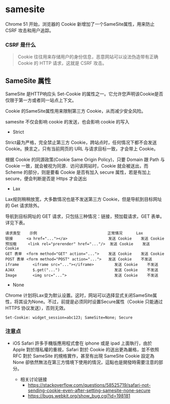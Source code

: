 # samesite 

Chrome 51 开始，浏览器的 Cookie 新增加了一个SameSite属性，用来防止 CSRF 攻击和用户追踪。

### CSRF 是什么

> Cookie 往往用来存储用户的身份信息，恶意网站可以设法伪造带有正确 Cookie 的 HTTP 请求，这就是 CSRF 攻击。

## SameSite 属性

SameSite 是HTTP响应头 Set-Cookie 的属性之一。它允许您声明该Cookie是否仅限于第一方或者同一站点上下文。

Cookie 的SameSite属性用来限制第三方 Cookie，从而减少安全风险。

samesite 不仅会影响 cookie 的发送，也会影响 cookie 的写入

- Strict

Strict最为严格，完全禁止第三方 Cookie，跨站点时，任何情况下都不会发送 Cookie。换言之，只有当前网页的 URL 与请求目标一致，才会带上 Cookie。

根据 Cookie 的同源政策(Cookie Same Origin Policy)，只要 Domain 跟 Path 与 Cookie 一致，就会被视为同源．访问该网站时，Cookie 就会被送出，而 Scheme 的部分，则是要看 Cookie 是否有加入 secure 属性，若是有加上 secure，便会判断是否是 Https 才会送出

- Lax

Lax规则稍稍放宽，大多数情况也是不发送第三方 Cookie，但是导航到目标网址的 Get 请求除外。

导航到目标网址的 GET 请求，只包括三种情况：链接，预加载请求，GET 表单。详见下表。

```
请求类型	示例	                             正常情况	   Lax
链接	    <a href="..."></a>	                发送 Cookie	 发送 Cookie
预加载	    <link rel="prerender" href="..."/>	发送 Cookie	 发送 Cookie
GET 表单	<form method="GET" action="...">	发送 Cookie	 发送 Cookie
POST 表单	<form method="POST" action="...">	发送 Cookie	 不发送
iframe	    <iframe src="..."></iframe>	        发送 Cookie	 不发送
AJAX	    $.get("...")	                    发送 Cookie	 不发送
Image	    <img src="...">	                    发送 Cookie	 不发送
```

- None

Chrome 计划将Lax变为默认设置。这时，网站可以选择显式关闭SameSite属性，将其设为None。不过，前提是必须同时设置Secure属性（Cookie 只能通过 HTTPS 协议发送），否则无效。

`Set-Cookie: widget_session=abc123; SameSite=None; Secure`

### 注意点

- iOS Safari
許多手機版應用程式會在 iphone 或是 ipad 上面執行，由於 Apple 對於隱私權的重視，Safari 對於 Cookie 的送出更為嚴格，並不依照 RFC 對於 SameSite 的規格實作，甚至有出現 SameSite Cookie 設定為 None 卻依然無法在第三方情境下使用的情況，這點也是開發時需要注意的部分。

    - 相关讨论链接
        - https://stackoverflow.com/questions/58525719/safari-not-sending-cookie-even-after-setting-samesite-none-secure
        - https://bugs.webkit.org/show_bug.cgi?id=198181
